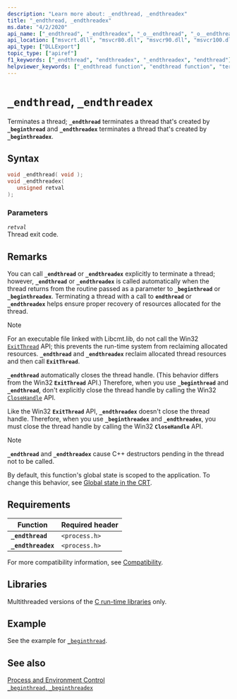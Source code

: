 ```yaml
---
description: "Learn more about: _endthread, _endthreadex"
title: "_endthread, _endthreadex"
ms.date: "4/2/2020"
api_name: ["_endthread", "_endthreadex", "_o__endthread", "_o__endthreadex"]
api_location: ["msvcrt.dll", "msvcr80.dll", "msvcr90.dll", "msvcr100.dll", "msvcr100_clr0400.dll", "msvcr110.dll", "msvcr110_clr0400.dll", "msvcr120.dll", "msvcr120_clr0400.dll", "ucrtbase.dll", "api-ms-win-crt-runtime-l1-1-0.dll", "api-ms-win-crt-private-l1-1-0.dll"]
api_type: ["DLLExport"]
topic_type: ["apiref"]
f1_keywords: ["_endthread", "endthreadex", "_endthreadex", "endthread"]
helpviewer_keywords: ["_endthread function", "endthread function", "terminating threads", "endthreadex function", "_endthreadex function", "threading [C++], terminating threads"]
---
```

# `_endthread`, `_endthreadex`

Terminates a thread; **`_endthread`** terminates a thread that's created by **`_beginthread`** and  **`_endthreadex`** terminates a thread that's created by **`_beginthreadex`**.

## Syntax

```C
void _endthread( void );
void _endthreadex(
   unsigned retval
);
```

### Parameters

*`retval`*\
Thread exit code.

## Remarks

You can call **`_endthread`** or **`_endthreadex`** explicitly to terminate a thread; however, **`_endthread`** or **`_endthreadex`** is called automatically when the thread returns from the routine passed as a parameter to **`_beginthread`** or **`_beginthreadex`**. Terminating a thread with a call to **`endthread`** or **`_endthreadex`** helps ensure proper recovery of resources allocated for the thread.

> [!NOTE]
> For an executable file linked with Libcmt.lib, do not call the Win32 [`ExitThread`](/windows/win32/api/processthreadsapi/nf-processthreadsapi-exitthread) API; this prevents the run-time system from reclaiming allocated resources. **`_endthread`** and **`_endthreadex`** reclaim allocated thread resources and then call **`ExitThread`**.

**`_endthread`** automatically closes the thread handle. (This behavior differs from the Win32 **`ExitThread`** API.) Therefore, when you use **`_beginthread`** and **`_endthread`**, don't explicitly close the thread handle by calling the Win32 [`CloseHandle`](/windows/win32/api/handleapi/nf-handleapi-closehandle) API.

Like the Win32 **`ExitThread`** API, **`_endthreadex`** doesn't close the thread handle. Therefore, when you use **`_beginthreadex`** and **`_endthreadex`**, you must close the thread handle by calling the Win32 **`CloseHandle`** API.

> [!NOTE]
> **`_endthread`** and **`_endthreadex`** cause C++ destructors pending in the thread not to be called.

By default, this function's global state is scoped to the application. To change this behavior, see [Global state in the CRT](../global-state.md).

## Requirements

|Function|Required header|
|--------------|---------------------|
|**`_endthread`**|`<process.h>`|
|**`_endthreadex`**|`<process.h>`|

For more compatibility information, see [Compatibility](../../c-runtime-library/compatibility.md).

## Libraries

Multithreaded versions of the [C run-time libraries](../../c-runtime-library/crt-library-features.md) only.

## Example

See the example for [`_beginthread`](beginthread-beginthreadex.md).

## See also

[Process and Environment Control](../../c-runtime-library/process-and-environment-control.md)\
[`_beginthread`, `_beginthreadex`](beginthread-beginthreadex.md)
